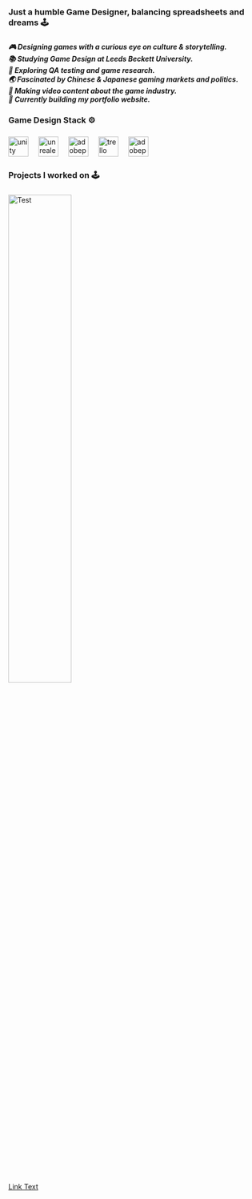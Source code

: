 <h3 align="left">Just a humble Game Designer, balancing spreadsheets and dreams 🕹️</h3>

###

<h5 align="left">🎮 Designing games with a curious eye on culture & storytelling.<br>📚 Studying Game Design at Leeds Beckett University.<br>🧪 Exploring QA testing and game research.<br>🌏 Fascinated by Chinese & Japanese gaming markets and politics.<br>🎥 Making video content about the game industry.<br>🛜 Currently building my portfolio website.</h5>

###

<h3 align="left">Game Design Stack ⚙️</h3>

###

<div align="left">
  <img src="https://cdn.simpleicons.org/unity/FFFFFF" height="40" alt="unity logo"  />
  <img width="12" />
  <img src="https://skillicons.dev/icons?i=unreal" height="40" alt="unrealengine logo"  />
  <img width="12" />
  <img src="https://skillicons.dev/icons?i=pr" height="40" alt="adobepremierepro logo"  />
  <img width="12" />
  <img src="https://cdn.simpleicons.org/trello/0052CC" height="40" alt="trello logo"  />
  <img width="12" />
  <img src="https://skillicons.dev/icons?i=ps" height="40" alt="adobephotoshop logo"  />
</div>

###

<h3 align="left">Projects I worked on 🕹️</h3>

###

<a href="https://youtu.be/nisHrckvYsA" target="_blank">
  <img src="https://img.youtube.com/vi/nisHrckvYsA/hqdefault.jpg" alt="Test" width="50%">
</a>

###

<a href="https://example.com" target="_blank">Link Text</a>


###
